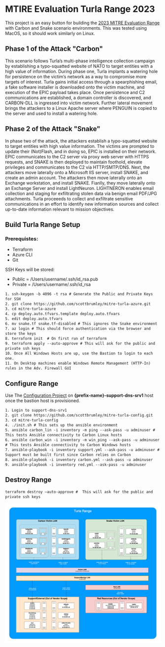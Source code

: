 # MTIRE Evaluation Turla Range 2023

This project is an easy button for building the [2023 MITRE Evaluation Range](https://github.com/center-for-threat-informed-defense/adversary_emulation_library/tree/master/turla) with Carbon and Snake scenario environments. This was tested using MacOS, so it should work similarly on Linux.

## Phase 1 of the Attack "Carbon"
This scenario follows Turla’s multi-phase intelligence collection campaign by establishing a typo-squatted website of NATO to target entities with a high value of information. During phase one, Turla implants a watering hole for persistence on the victim’s network as a way to compromise more targets of interest. Turla gains initial access through a spearphishing email, a fake software installer is downloaded onto the victim machine, and execution of the EPIC payload takes place. Once persistence and C2 communications are established, a domain controller is discovered, and CARBON-DLL is ingressed into victim network. Further lateral movement brings the attackers to a Linux Apache server where PENGUIN is copied to the server and used to install a watering hole.

## Phase 2 of the Attack "Snake"
In phase two of the attack, the attackers establish a typo-squatted website to target entities with high value information. The victims are prompted to update their (Not)Flash, and in doing so, EPIC is installed on their network. EPIC communicates to the C2 server via proxy web server with HTTPS requests, and SNAKE is then deployed to maintain foothold, elevate privileges and communicates to the C2 via HTTP/SMTP/DNS. Next, the attackers move laterally onto a Microsoft IIS server, install SNAKE, and create an admin account. The attackers then move laterally onto an Exchange workstation, and install SNAKE. Fianlly, they move laterally onto an Exchange Server and install LightNeuron. LIGHTNERON enables email collection and staging for exfiltrating stolen data via benign email PDF/JPG attachments. Turla proceeeds to collect and exfiltrate sensitive communications in an effort to identify new information sources and collect up-to-date information relevant to mission objectives.

## Build Turla Range Setup

### Prerequistes:
* Terraform
* Azure CLI
* Git

SSH Keys will be stored:
* Public = /Users/username/.ssh/id_rsa.pub
* Private = /Users/username/.ssh/id_rsa

```
1. ssh-keygen -b 4096 -t rsa # Generate the Public and Private Keys for SSH
2. git clone https://github.com/scottbrumley/mitre-turla-azure.git
3. cd mitre-turla-azure
4. cp deploy.auto.tfvars.template deploy.auto.tfvars
5. edit deploy.auto.tfvars
6. mv snake.tf snake.tf-disabled # This ignores the Snake environment
7. az login # This should force authentication via the browser and store the keys
8. terraform init  # On first run of terraform
9. terraform apply --auto-approve # This will ask for the public and private ssh keys
10. Once All Windows Hosts are up, use the Bastion to login to each one.
11. On Desktop machines enable Windows Remote Management (HTTP-In) rules in the Adv. Firewall GUI
```

## Configure Range
Use The [Configuration Project](https://github.com/scottbrumley/mitre-turla-config/tree/main) on **{prefix-name}-support-dns-srv1** host once the bastion host is provisioned.
```
1. Login to support-dns-srv1
2. git clone https://github.com/scottbrumley/mitre-turla-config.git
3. cd mitre-turla-config
4. ./init.sh # This sets up the ansible environment
5. ansible carbon_lin -i inventory -m ping --ask-pass -u adminuser # This tests Ansible connectivity to Carbon Linux hosts
6. ansible carbon_win -i inventory -m win_ping --ask-pass -u adminuser # This tests Ansible connectivity to Carbon Windows hosts
7. ansible-playbook -i inventory support.yml --ask-pass -u adminuser # Support must be built first since Carbon relies on Carbon
8. ansible-playbook -i inventory carbon.yml --ask-pass -u adminuser
9. ansible-playbook -i inventory red.yml --ask-pass -u adminuser
```

## Destroy Range
```
terraform destroy —auto-approve #  This will ask for the public and private ssh keys
```

![img.png](img.png)


